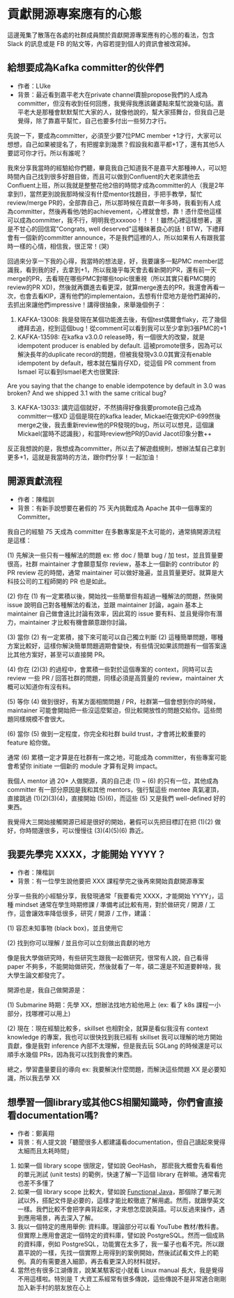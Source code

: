 # 貢獻開源專案應有的心態

這邊蒐集了散落在各處的社群成員關於貢獻開源專案應有的心態的看法，包含 Slack 的訊息或是 FB 的貼文等，內容若提到個人的資訊會被改寫掉。

## 給想要成為Kafka committer的伙伴們

- 作者：LUke
- 背景：最近看到嘉平老大在private channel賣臉propose我們的人成為committer，但沒有收到任何回應，我覺得我應該雞婆點來幫忙說幾句話。嘉平老大是那種會默默幫忙大家的人，就像他說的，幫大家搭舞台，但我自己是覺得，除了靠嘉平幫忙，自己也要多付出一些努力才行。

先說一下，要成為committer，必須至少要7位PMC member +1才行，大家可以想想，自己如果被提名了，有把握拿到幾票？假設我和嘉平都+1了，還有其他5人要認可你才行。所以有誰呢？

我來分享我當時的經驗給你們聽，畢竟我自己知道我不是嘉平大那種神人，可以短時間內自己找到很多好題目做，而且可以做到Confluent的大老來請他去Confluent上班，所以我就是整整花他2倍的時間才成為committer的人（我是2年拿到!)，當然更別說我那時候沒有什麼mentor找題目，手把手教學，幫忙review/merge PR的，全部靠自己，所以那時候在貢獻一年多時，我看到有人成為committer，然後再看他/她的achievement，心裡就會想，靠！憑什麼他這樣可以成為committer，我不行，明明我也xxxooo！！！！雖然心裡這樣想著，還是不甘心的回信寫"Congrats, well deserved"這種昧著良心的話！BTW，下禮拜會有一個新的committer announce，不是我們這裡的人，所以如果有人有跟我當時一樣的心情，相信我，很正常！(哭)

回過來分享一下我的心得，我當時的想法是，好，我要讓多一點PMC member認識我，看到我的好，去拿到+1，所以我幾乎每天會去看新開的PR，還有前一天merge的PR，去看現在哪些PMC對哪些topic很重視（所以其實只看PMC開的review的PR XD)，然後就再鑽進去看更深，就算merge進去的PR，我還會再看一次，也會去看KIP，還有他們的implementaion，去想有什麼地方是他們漏掉的，去抓出來讓他們impressive！講得很抽象，來舉幾個例子：
1. KAFKA-13008: 我是發現在某個功能進去後，有個test偶爾會flaky，花了幾個禮拜去追，挖到這個bug！從comment可以看到我可以至少拿到3張PMC的+1
2. KAFKA-13598: 在kafka v3.0.0 release時，有一個很大的改變，就是idempotent producer is enabled by default. 這被promote很多，因為可以解決長年的duplicate record的問題，但被我發現v3.0.0其實沒有enable idempotent by default，根本就在騙肖仔XD，從這個 PR comment from Ismael 可以看到Ismael老大也很驚訝:

Are you saying that the change to enable idempotence by default in 3.0 was broken? And we shipped 3.1 with the same critical bug?

3. KAFKA-13033: 講完這個就好，不然搞得好像我要promote自己成為committer一樣XD 這個是現在的kafka leader, Mickael在做完KIP-699然後merge之後，我去重新review他的PR發現的bug，所以可以想見，這個讓Mickael(當時不認識我），和當時review他PR的David Jacot印象分數++

反正我想說的是，我想成為committer，所以去了解遊戲規則，想辦法幫自己拿到更多+1，這就是我當時的方法，跟你們分享！一起加油！

## 開源貢獻流程

- 作者：陳楷訓
- 背景：有新手說想要在暑假的 75 天內挑戰成為 Apache 其中一個專案的 Committer。

我自己的經驗 75 天成為 committer 在多數專案是不太可能的，通常搞開源流程是這樣：

(1) 先解決一些只有一種解法的問題 ex: 修 doc / 簡單 bug / 加 test，並且質量要很高，社群 maintainer 才會願意幫你 review，基本上一個新的 contributor 的 PR review 花的時間，通常 maintainer 可以做好幾遍，並且質量更好。就算是大科技公司的工程師開的 PR 也是如此。

(2) 你在 (1) 有一定累積以後，開始找一些簡單但有超過一種解法的問題，然後開 issue 說明自己對各種解法的看法，並跟 maintainer 討論，again 基本上 maintainer 自己做會遠比討論有效率，因此寫的 issue 要有料、並且覺得你有潛力，maintainer 才比較有機會願意跟你討論。

(3) 當你 (2) 有一定累積，接下來可能可以自己獨立判斷 (2) 這種簡單問題，哪種方案比較好，這樣你解決簡單問題週期會變快，有些情況如果該問題有一個答案遠比其他方案好，甚至可以直接開 PR。

(4) 你在 (2)(3) 的過程中，會累積一些對於這個專案的 context，同時可以去 review 一些 PR / 回答社群的問題，同樣必須是高質量的 review，maintainer 大概可以知道你有沒有料。

(5) 等你 (4) 做到很好，有某方面相關問題 / PR，社群第一個會想到你的時候，maintainer 可能會開始把一些沒這麼緊迫，但比較開放性的問題交給你。這些問題同樣規模不會很大。

(6) 當你 (5) 做到一定程度，你完全和社群 build trust，才會將比較重要的 feature 給你做。

通常 (6) 累積一定才算是在社群有一席之地，可能成為 committer，有些專案可能會希望你 initiate 一個新的 module 才算有足夠 impact。

我個人 mentor 過 20+ 人做開源，真的自己走 (1) ~ (6) 的只有一位，其他成為 committer 有一部分原因是我和其他 mentors，強行幫這些 mentee 真氣灌頂，直接跳過 (1)(2)(3)(4)，直接開始 (5)(6)，而這些 (5) 又是我們 well-defined 好的東西。

我覺得大三開始接觸開源已經是很好的開始，暑假可以先把目標訂在把 (1)(2) 做好，你時間還很多，可以慢慢往 (3)(4)(5)(6) 靠近。

## 我要先學完 XXXX，才能開始 YYYY？

- 作者：陳楷訓
- 背景：有一位學生說他要把 XXX 課程學完之後再來開始貢獻開源專案

分享一些我的小經驗分享，我發現通常「我要看完 XXXX，才能開始 YYYY」，這種 mindset 通常在學生時期修課 / 準備考試比較有用，對於做研究 / 開源 / 工作，這會讓效率降低很多，研究 / 開源 / 工作，建議：

(1) 容忍未知事物 (black box)，並且使用它

(2) 找到你可以理解 / 並且你可以立刻做出貢獻的地方

像是我大學做研究時，有些研究生跟我一起做研究，很常有人說，自己看得 paper 不夠多，不能開始做研究，然後就看了一年，碩二還是不知道要幹啥，我大學生論文都發完了。

開源也是，我自己做開源是：

(1) Submarine 時期：先學 XX，想辦法找地方給他用上 (ex: 看了 k8s 課程一小部分，找哪裡可以用上)

(2) 現在：現在經驗比較多，skillset 也相對全，就算是看似我沒有 context knowledge 的專案，我也可以很快找到我已經有 skillset 我可以理解的地方開始貢獻，像是我對 inference 內部不太理解，但是我去玩 SGLang 的時候還是可以順手水幾個 PRs，因為我可以找到我會的東西。

總之，學習盡量要目的導向 ex: 我要解決什麼問題，而解決這些問題 XX 是必要知識，所以我去學 XX

## 想學習一個library或其他CS相關知識時，你們會直接看documentation嗎?

- 作者：鄭黃翔
- 背景：有人提文說「聽聞很多人都建議看documentation，但自己讀起來覺得太細而且太耗時間」
1. 如果一個 library scope 很限定，譬如說 GeoHash， 那麽我大概會先看看他的單元測試 (unit tests) 的範例，快速了解一下這個 library 在幹嘛。通常看完也差不多懂了
2. 如果一個 library scope 比較大，譬如說 [Functional Java](https://github.com/functionaljava/functionaljava)，那個除了單元測試以外，搭配文件是必要的，這樣才能比較徹底了解用處。然而，就跟學英文一樣。我們比較不會把字典背起來，才來想怎麼說英語。可以反過來操作，遇到應用場景，再去深入了解。
3. 我以一個特定的應用舉例: 資料庫。理論部分可以看 YouTube 教材/教科書。但實際上應用會選定一個特定的資料庫，譬如說 PostgreSQL。然而一個成熟的資料庫，例如 PostgreSQL，功能實在太多了，我一輩子也看不完。所以跟嘉平說的一樣，先找一個實際上用得到的案例開始，然後試試看文件上的範例。真的有需要進入細節，再去看更深入的材料就好。
4. 當然也有很多江湖傳言，說某某駭客從小就看 Linux manual 長大，我是覺得不用這樣啦。特別是 T 大資工系經常有很多傳說，這些傳說不是非常適合剛剛加入新手村的朋友放在心上 
